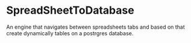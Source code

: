 # SpreadSheetToDatabase
An engine that navigates between spreadsheets tabs and based on that create dynamically tables on a postrgres database.